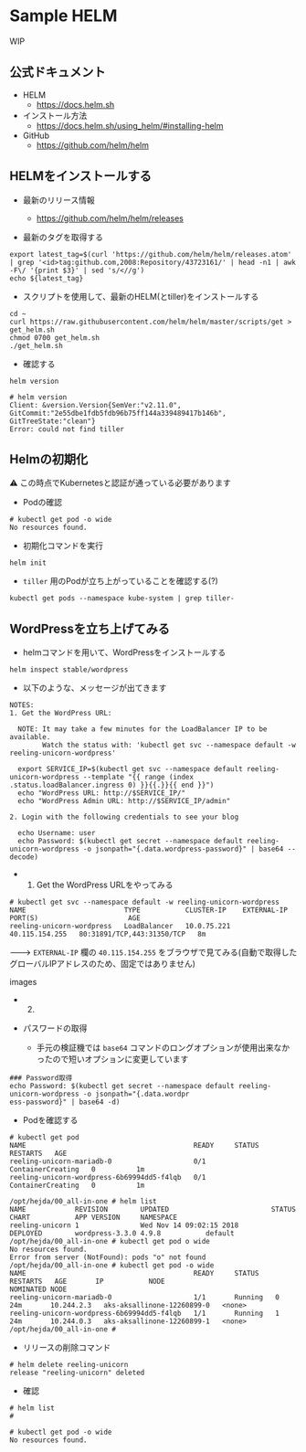 # Sample HELM

WIP

## 公式ドキュメント

+ HELM
    + https://docs.helm.sh
+ インストール方法
    + https://docs.helm.sh/using_helm/#installing-helm
+ GitHub
    + https://github.com/helm/helm


## HELMをインストールする

+ 最新のリリース情報
    + https://github.com/helm/helm/releases

+ 最新のタグを取得する

```
export latest_tag=$(curl 'https://github.com/helm/helm/releases.atom' | grep '<id>tag:github.com,2008:Repository/43723161/' | head -n1 | awk -F\/ '{print $3}' | sed 's/<//g')
echo ${latest_tag}
```

+ スクリプトを使用して、最新のHELM(とtiller)をインストールする

```
cd ~
curl https://raw.githubusercontent.com/helm/helm/master/scripts/get > get_helm.sh
chmod 0700 get_helm.sh
./get_helm.sh
```

+ 確認する

```
helm version
```
```
# helm version
Client: &version.Version{SemVer:"v2.11.0", GitCommit:"2e55dbe1fdb5fdb96b75ff144a339489417b146b", GitTreeState:"clean"}
Error: could not find tiller
```

## Helmの初期化

:warning: この時点でKubernetesと認証が通っている必要があります

+ Podの確認

```
# kubectl get pod -o wide
No resources found.
```

+ 初期化コマンドを実行

```
helm init
```

+ `tiller` 用のPodが立ち上がっていることを確認する(?)

```
kubectl get pods --namespace kube-system | grep tiller-
```

## WordPressを立ち上げてみる

+ helmコマンドを用いて、WordPressをインストールする

```
helm inspect stable/wordpress
```

+ 以下のような、メッセージが出てきます

```
NOTES:
1. Get the WordPress URL:

  NOTE: It may take a few minutes for the LoadBalancer IP to be available.                                                            
        Watch the status with: 'kubectl get svc --namespace default -w reeling-unicorn-wordpress'                                     

  export SERVICE_IP=$(kubectl get svc --namespace default reeling-unicorn-wordpress --template "{{ range (index .status.loadBalancer.ingress 0) }}{{.}}{{ end }}")
  echo "WordPress URL: http://$SERVICE_IP/"
  echo "WordPress Admin URL: http://$SERVICE_IP/admin"

2. Login with the following credentials to see your blog

  echo Username: user
  echo Password: $(kubectl get secret --namespace default reeling-unicorn-wordpress -o jsonpath="{.data.wordpress-password}" | base64 --decode)
```

+ 1. Get the WordPress URLをやってみる

```
# kubectl get svc --namespace default -w reeling-unicorn-wordpress
NAME                        TYPE           CLUSTER-IP    EXTERNAL-IP      PORT(S)                      AGE
reeling-unicorn-wordpress   LoadBalancer   10.0.75.221   40.115.154.255   80:31891/TCP,443:31350/TCP   8m
```

---> `EXTERNAL-IP` 欄の `40.115.154.255` をブラウザで見てみる(自動で取得したグローバルIPアドレスのため、固定ではありません)

images

+ 2. 

+ パスワードの取得
    + 手元の検証機では `base64` コマンドのロングオプションが使用出来なかったので短いオプションに変更しています

```
### Password取得
echo Password: $(kubectl get secret --namespace default reeling-unicorn-wordpress -o jsonpath="{.data.wordpr
ess-password}" | base64 -d)
```



+ Podを確認する

```
# kubectl get pod
NAME                                         READY     STATUS              RESTARTS   AGE
reeling-unicorn-mariadb-0                    0/1       ContainerCreating   0          1m
reeling-unicorn-wordpress-6b69994dd5-f4lqb   0/1       ContainerCreating   0          1m
```

```
/opt/hejda/00_all-in-one # helm list
NAME            REVISION        UPDATED                         STATUS          CHART           APP VERSION     NAMESPACE
reeling-unicorn 1               Wed Nov 14 09:02:15 2018        DEPLOYED        wordpress-3.3.0 4.9.8           default  
/opt/hejda/00_all-in-one # kubectl get pod o wide
No resources found.
Error from server (NotFound): pods "o" not found
/opt/hejda/00_all-in-one # kubectl get pod -o wide
NAME                                         READY     STATUS    RESTARTS   AGE       IP           NODE                         NOMINATED NODE
reeling-unicorn-mariadb-0                    1/1       Running   0          24m       10.244.2.3   aks-aksallinone-12260899-0   <none>
reeling-unicorn-wordpress-6b69994dd5-f4lqb   1/1       Running   1          24m       10.244.0.3   aks-aksallinone-12260899-1   <none>
/opt/hejda/00_all-in-one # 
```

+ リリースの削除コマンド

```
# helm delete reeling-unicorn
release "reeling-unicorn" deleted
```


+ 確認

```
# helm list
# 
```
```
# kubectl get pod -o wide
No resources found.
```

